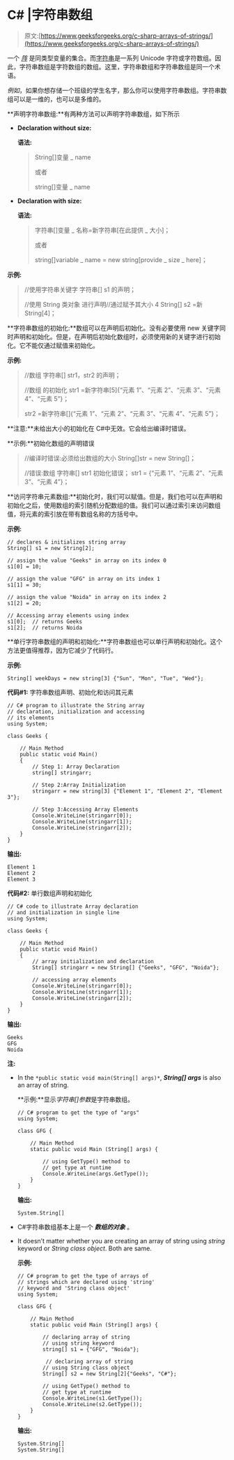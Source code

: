 # C# |字符串数组

> 原文:[https://www.geeksforgeeks.org/c-sharp-arrays-of-strings/](https://www.geeksforgeeks.org/c-sharp-arrays-of-strings/)

一个 *[阵](https://www.geeksforgeeks.org/c-sharp-arrays/)* 是同类型变量的集合。而[字符串](https://www.geeksforgeeks.org/c-string/)是一系列 Unicode 字符或字符数组。因此，字符串数组是字符数组的数组。这里，字符串数组和字符串数组是同一个术语。

*例如*，如果你想存储一个班级的学生名字，那么你可以使用字符串数组。字符串数组可以是一维的，也可以是多维的。

**声明字符串数组:**有两种方法可以声明字符串数组，如下所示

*   **Declaration without size:**

    **语法:**

    > String[]变量 _ name
    > 
    > 或者
    > 
    > string[]变量 _ name

*   **Declaration with size:**

    **语法:**

    > 字符串[]变量 _ 名称=新字符串[在此提供 _ 大小]；
    > 
    > 或者
    > 
    > string[]variable _ name = new string[provide _ size _ here]；

**示例:**

> //使用字符串关键字
> 字符串[] s1 的声明；
> 
> //使用 String 类对象
> 进行声明//通过赋予其大小 4
> String[] s2 =新 String[4]；

**字符串数组的初始化:**数组可以在声明后初始化。没有必要使用 new 关键字同时声明和初始化。但是，在声明后初始化数组时，必须使用新的关键字进行初始化。它不能仅通过赋值来初始化。

**示例:**

> //数组
> 字符串[] str1，str2 的声明；
> 
> //数组
> 的初始化 str1 =新字符串[5]{“元素 1”、“元素 2”、“元素 3”、“元素 4”、“元素 5”}；
> 
> str2 =新字符串[]{“元素 1”、“元素 2”、“元素 3”、“元素 4”、“元素 5”}；

**注意:**未给出大小的初始化在 C#中无效。它会给出编译时错误。

**示例:**初始化数组的声明错误

> //编译时错误:必须给出数组的大小
> String[]str = new String[]；
> 
> //错误:数组
> 字符串[] str1 初始化错误；
> str1 = {“元素 1”、“元素 2”、“元素 3”、“元素 4”}；

**访问字符串元素数组:**初始化时，我们可以赋值。但是，我们也可以在声明和初始化之后，使用数组的索引随机分配数组的值。我们可以通过索引来访问数组值，将元素的索引放在带有数组名称的方括号中。

**示例:**

```
// declares & initializes string array
String[] s1 = new String[2];

// assign the value "Geeks" in array on its index 0
s1[0] = 10; 

// assign the value "GFG" in array on its index 1
s1[1] = 30;

// assign the value "Noida" in array on its index 2
s1[2] = 20;

// Accessing array elements using index
s1[0];  // returns Geeks
s1[2];  // returns Noida

```

**单行字符串数组的声明和初始化:**字符串数组也可以单行声明和初始化。这个方法更值得推荐，因为它减少了代码行。

**示例:**

```
String[] weekDays = new string[3] {"Sun", "Mon", "Tue", "Wed"}; 

```

**代码#1:** 字符串数组声明、初始化和访问其元素

```
// C# program to illustrate the String array 
// declaration, initialization and accessing 
// its elements
using System;

class Geeks {

    // Main Method
    public static void Main()
    {
        // Step 1: Array Declaration
        string[] stringarr; 

        // Step 2:Array Initialization
        stringarr = new string[3] {"Element 1", "Element 2", "Element 3"}; 

        // Step 3:Accessing Array Elements
        Console.WriteLine(stringarr[0]); 
        Console.WriteLine(stringarr[1]); 
        Console.WriteLine(stringarr[2]); 
    }
}
```

**输出:**

```
Element 1
Element 2
Element 3

```

**代码#2:** 单行数组声明和初始化

```
// C# code to illustrate Array declaration
// and initialization in single line
using System;

class Geeks {

    // Main Method
    public static void Main()
    {
        // array initialization and declaration
        String[] stringarr = new String[] {"Geeks", "GFG", "Noida"}; 

        // accessing array elements
        Console.WriteLine(stringarr[0]);
        Console.WriteLine(stringarr[1]);
        Console.WriteLine(stringarr[2]);
    }
}
```

**输出:**

```
Geeks
GFG
Noida

```

**注:**

*   In the `*public static void main(String[] args)*`, ***String[] args*** is also an array of string.

    **示例:**显示*字符串[]参数*是字符串数组。

    ```
    // C# program to get the type of "args"
    using System;

    class GFG {

        // Main Method
        static public void Main (String[] args) {

            // using GetType() method to
            // get type at runtime
            Console.WriteLine(args.GetType());
        }
    }
    ```

    **输出:**

    ```
    System.String[]

    ```

*   C#字符串数组基本上是一个 ***数组的对象*** 。
*   It doesn’t matter whether you are creating an array of string using *string* keyword or *String class object*. Both are same.

    **示例:**

    ```
    // C# program to get the type of arrays of 
    // strings which are declared using 'string'
    // keyword and 'String class object'
    using System;

    class GFG {

        // Main Method
        static public void Main (String[] args) {

            // declaring array of string 
            // using string keyword
            string[] s1 = {"GFG", "Noida"};

             // declaring array of string 
            // using String class object
            String[] s2 = new String[2]{"Geeks", "C#"};

            // using GetType() method to
            // get type at runtime
            Console.WriteLine(s1.GetType());
            Console.WriteLine(s2.GetType());
        }
    }
    ```

    **输出:**

    ```
    System.String[]
    System.String[]

    ```